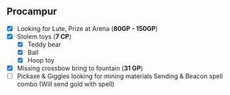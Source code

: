 ## Procampur
- [x] Looking for Lute, Prize at Arena (**80GP - 150GP**)
- [x] Stolem toys (**7 CP**)
	- [x] Teddy bear
	- [x] Ball
	- [x] Hoop toy
- [x] Missing crossbow bring to fountain (**31 GP**)
- [ ] Pickaxe & Giggles looking for mining materials Sending & Beacon spell combo (Will send gold with spell) 